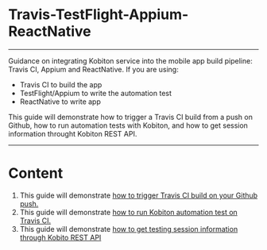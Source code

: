 # Travis-TestFlight-Appium-ReactNative
--------

Guidance on integrating Kobiton service into the mobile app build pipeline: Travis CI, Appium and ReactNative.
If you are using:
- Travis CI to build the app
- TestFlight/Appium to write the automation test
- ReactNative to write app

This guide will demonstrate how to trigger a Travis CI build from a push on Github, how to run automation tests with Kobiton, and how to get session information throught Kobiton REST API.

--------
# Content
1. This guide will demonstrate [how to trigger Travis CI build on your Github push.](1-triggering-travis-github.md)  
2. This guide will demonstrate [how to run Kobiton automation test on Travis CI.](2-run-kobiton-test.md)  
3. This guide will demonstrate [how to get testing session information through Kobito REST API](3-get-session-info.md)
